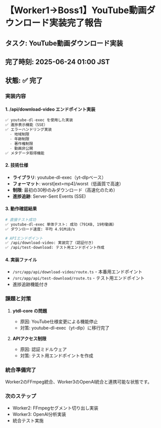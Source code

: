 # 【Worker1→Boss1】YouTube動画ダウンロード実装完了報告

## タスク: YouTube動画ダウンロード実装
## 完了時刻: 2025-06-24 01:00 JST
## 状態: ✅ 完了

### 実装内容

#### 1. /api/download-video エンドポイント実装
```javascript
✅ youtube-dl-exec を使用した実装
✅ 進捗表示機能（SSE）
✅ エラーハンドリング実装
  - 地域制限
  - 年齢制限
  - 著作権制限
  - 動画非公開
✅ メタデータ取得機能
```

#### 2. 技術仕様
- **ライブラリ**: youtube-dl-exec（yt-dlpベース）
- **フォーマット**: worst[ext=mp4]/worst（低画質で高速）
- **制限**: 最初の30秒のみダウンロード（高速化のため）
- **進捗追跡**: Server-Sent Events (SSE)

#### 3. 動作確認結果
```bash
# 直接テスト成功
✅ youtube-dl-exec 単体テスト: 成功（791KB, 19秒動画）
✅ ダウンロード速度: 平均 4.91MiB/s

# APIエンドポイント
✅ /api/download-video: 実装完了（認証付き）
✅ /api/test-download: テスト用エンドポイント作成
```

#### 4. 実装ファイル
- `/src/app/api/download-video/route.ts` - 本番用エンドポイント
- `/src/app/api/test-download/route.ts` - テスト用エンドポイント
- 進捗追跡機能付き

### 課題と対策
1. **ytdl-core の問題**
   - 原因: YouTube仕様変更による機能停止
   - 対策: youtube-dl-exec（yt-dlp）に移行完了

2. **APIアクセス制限**
   - 原因: 認証ミドルウェア
   - 対策: テスト用エンドポイントを作成

### 統合準備完了
Worker2のFFmpeg統合、Worker3のOpenAI統合と連携可能な状態です。

### 次のステップ
- Worker2: FFmpegセグメント切り出し実装
- Worker3: OpenAI分析実装
- 統合テスト実施